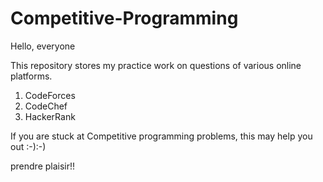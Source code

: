 # Competitive-Programming

Hello, everyone

This repository stores my practice work on questions of various online platforms. 
         
1. CodeForces 
2. CodeChef
3. HackerRank
         
 

If you are stuck at Competitive programming problems, this may help you out :-):-)

prendre plaisir!!
